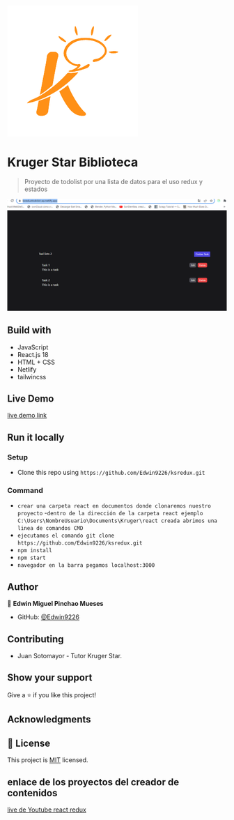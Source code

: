 <img src='./src/assets/kruger.png' with='50px' >

# Kruger Star Biblioteca

>Proyecto de todolist  por una lista de datos para el uso redux y estados 

<img src='./src/assets/playground.PNG' with='200px'>



## Build with

- JavaScript
- React.js 18
- HTML + CSS
- Netlify
- tailwincss


## Live Demo

[live demo link](https://ksreduxtodolist-ep.netlify.app/)


## Run it locally

### Setup

- Clone this repo using `https://github.com/Edwin9226/ksredux.git` 

### Command
- `crear una carpeta react en documentos donde clonaremos nuestro proyecto`
-` dentro de la dirección de la carpeta react ejemplo C:\Users\NombreUsuario\Documents\Kruger\react creada abrimos una linea de comandos CMD `
- `ejecutamos el comando git clone https://github.com/Edwin9226/ksredux.git`
- `npm install` 
- `npm start`
- `navegador en la barra pegamos localhost:3000`

## Author

👤 **Edwin Miguel Pinchao Mueses**

- GitHub: [@Edwin9226](https://github.com/Edwin9226)

##  Contributing
- Juan Sotomayor - Tutor Kruger Star.

## Show your support

Give a ⭐ if you like this project!

## Acknowledgments
## 📝 License

This project is [MIT](./MIT.md) licensed.

## enlace de los proyectos del creador de contenidos

[live de Youtube react redux](https://www.youtube.com/watch?v=w2rAP7d6ndg&t=29s)
